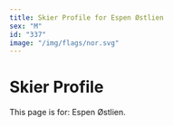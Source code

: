 ```yaml
---
title: Skier Profile for Espen Østlien
sex: "M"
id: "337"
image: "/img/flags/nor.svg" 
---
```


# Skier Profile

This page is for: Espen Østlien.
    
